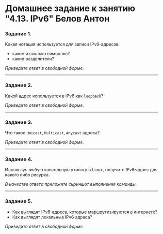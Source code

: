 # Домашнее задание к занятию "4.13. IPv6" Белов Антон

### Задание 1. 

Какая нотация используется для записи IPv6-адресов:

 - какие и сколько символов?
 - какие разделители?

*Приведите ответ в свободной форме.*

---

### Задание 2. 

Какой адрес используется в IPv6 как `loopback`?

*Приведите ответ в свободной форме.*

---

### Задание 3. 

Что такое `Unicast`, `Multicast`, `Anycast` адреса?

*Приведите ответ в свободной форме.*

---

### Задание 4. 

Используя любую консольную утилиту в Linux, получите IPv6-адрес для какого либо ресурса.

*В качестве ответа приложите скриншот выполнения команды.*

---

### Задание 5. 

 - Как выглядят IPv6-адреса, которые маршрутизируются в интернете?
 - Как выглядят локальные IPv6 адреса?

*Приведите ответ в свободной форме.*



